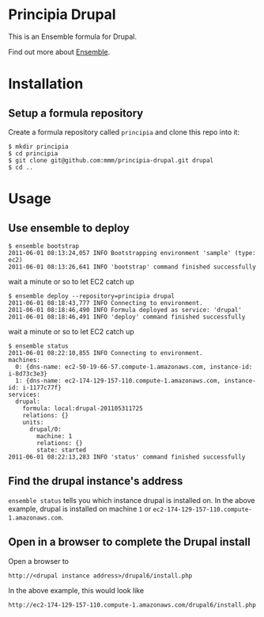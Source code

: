 # Principia Drupal

This is an Ensemble formula for Drupal.

Find out more about [Ensemble](http://ensemble.ubuntu.com/).


# Installation

## Setup a formula repository

Create a formula repository called `principia` and clone this repo into it:

    $ mkdir principia
    $ cd principia
    $ git clone git@github.com:mmm/principia-drupal.git drupal
    $ cd ..


# Usage

## Use ensemble to deploy

    $ ensemble bootstrap
    2011-06-01 08:13:24,057 INFO Bootstrapping environment 'sample' (type: ec2)
    2011-06-01 08:13:26,641 INFO 'bootstrap' command finished successfully

wait a minute or so to let EC2 catch up

    $ ensemble deploy --repository=principia drupal
    2011-06-01 08:18:43,777 INFO Connecting to environment.
    2011-06-01 08:18:46,490 INFO Formula deployed as service: 'drupal'
    2011-06-01 08:18:46,491 INFO 'deploy' command finished successfully

wait a minute or so to let EC2 catch up

    $ ensemble status
    2011-06-01 08:22:10,855 INFO Connecting to environment.
    machines:
      0: {dns-name: ec2-50-19-66-57.compute-1.amazonaws.com, instance-id: i-8d73c3e3}
      1: {dns-name: ec2-174-129-157-110.compute-1.amazonaws.com, instance-id: i-1177c77f}
    services:
      drupal:
        formula: local:drupal-201105311725
        relations: {}
        units:
          drupal/0:
            machine: 1
            relations: {}
            state: started
    2011-06-01 08:22:13,283 INFO 'status' command finished successfully

## Find the drupal instance's address

`ensemble status` tells you which instance drupal is installed on.  In the above example, drupal is installed on machine `1` or `ec2-174-129-157-110.compute-1.amazonaws.com`.

## Open in a browser to complete the Drupal install

Open a browser to

    http://<drupal instance address>/drupal6/install.php

In the above example, this would look like

    http://ec2-174-129-157-110.compute-1.amazonaws.com/drupal6/install.php


